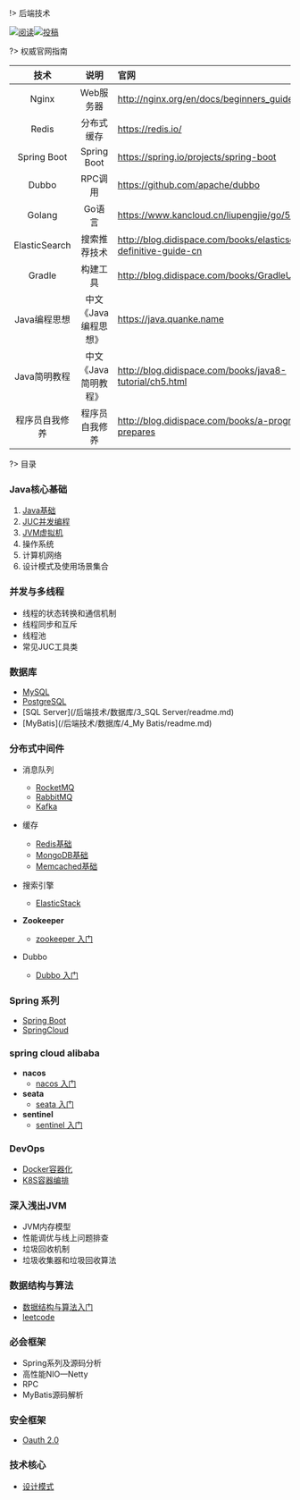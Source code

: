 !>   后端技术 

<a href="https://github.com/GitHubWxw/Study"><img src="https://img.shields.io/badge/阅读-read-brightgreen.svg" alt="阅读"></a><a href="https://github.com/GitHubWxw/Study#io"><img src="https://img.shields.io/badge/Java-面试指南-important" alt="投稿"></a>

?>  权威官网指南

|    技术     |     说明     | 官网 |
| :---------: | :----------: | :-------------------------------------------- |
|    Nginx    |  Web服务器   | http://nginx.org/en/docs/beginners_guide.html |
|    Redis    |  分布式缓存  | https://redis.io/                             |
| Spring Boot | Spring Boot | https://spring.io/projects/spring-boot        |
|    Dubbo    |   RPC调用    | https://github.com/apache/dubbo               |
|   Golang    |    Go语言    | https://www.kancloud.cn/liupengjie/go/570005  |
| ElasticSearch  |     搜索推荐技术     | http://blog.didispace.com/books/elasticsearch-definitive-guide-cn |
|     Gradle     |       构建工具       | http://blog.didispace.com/books/GradleUserGuide              |
|  Java编程思想  | 中文《Java编程思想》 | https://java.quanke.name                                     |
|  Java简明教程  | 中文《Java简明教程》 | http://blog.didispace.com/books/java8-tutorial/ch5.html      |
| 程序员自我修养 |    程序员自我修养    | http://blog.didispace.com/books/a-programmer-prepares        |

?>  目录



### Java核心基础

1. [Java基础](/后端技术/Java基础知识/Java基础/readme.md) 
2. [JUC并发编程](/后端技术/Java基础知识/JUC并发编程/readme.md) 
3. [JVM虚拟机](/后端技术/Java基础知识/JVM虚拟机/readme.md)  
4. 操作系统
5. 计算机网络
6. 设计模式及使用场景集合
### 并发与多线程

- 线程的状态转换和通信机制
- 线程同步和互斥
- 线程池
- 常见JUC工具类

### 数据库

- [MySQL](/后端技术/数据库\1_MySQL/README.md) 
- [PostgreSQL](/后端技术/数据库/2_PostgreSQL/readme.md) 
- [SQL Server](/后端技术/数据库/3_SQL Server/readme.md) 
- [MyBatis](/后端技术/数据库/4_My Batis/readme.md) 

### 分布式中间件

- 消息队列
  - [RocketMQ](/后端技术/分布式中间件/消息队列/RocketMQ/README.md) 
  - [RabbitMQ](/后端技术/分布式中间件/消息队列/RabbitMQ/README.md) 
  - [Kafka](/后端技术/分布式中间件/消息队列/Kafka/README.md) 
- 缓存  
  - [Redis基础](/后端技术/分布式中间件/缓存/1_Redis/Redis基础/README.md) 
  - [MongoDB基础](/后端技术/分布式中间件/缓存/3_MongoDB/MongoDB基础/READNE.md) 
  - [Memcached基础](/后端技术/分布式中间件/缓存/2_Memcached/Memcachedj基础/README.md)  
- 搜索引擎
  - [ElasticStack](/后端技术/分布式中间件/搜索引擎/README.md) 


- **Zookeeper** 
  - [zookeeper 入门](/后端技术/分布式中间件/Zookeeper/readme.md)  


- Dubbo
  - [Dubbo 入门](/后端技术/分布式中间件/Dubbo/readme.md) 

### Spring 系列

- [Spring Boot](/后端技术/Spring系列/1_SpringBoot/README.md)  
- [SpringCloud](/后端技术/Spring系列/2_SpringCloud/README.md)  

### spring cloud alibaba

- **nacos** 
  - [nacos 入门](/后端技术/SpringCloudAlibaba/nacos/nacos入门.md) 
- **seata** 
  - [seata 入门](/后端技术/SpringCloudAlibaba/seata/seata入门.md) 
- **sentinel** 
  - [sentinel 入门](/后端技术/SpringCloudAlibaba/sentinel/sentinel入门.md) 

### DevOps

- [Docker容器化](/后端技术/DevOps/Docker容器化/readme.md) 
- [K8S容器编排](/后端技术/DevOps/k8s容器编排/readme.md) 

### 深入浅出JVM

- JVM内存模型
- 性能调优与线上问题排查
- 垃圾回收机制
- 垃圾收集器和垃圾回收算法

### 数据结构与算法

- [数据结构与算法入门](/后端技术/数据结构与算法/数据结构与算法入门/readme.md) 
- [leetcode](/后端技术/数据结构与算法/leetcode/readme.md) 

### 必会框架

- Spring系列及源码分析
- 高性能NIO—Netty
- RPC
- MyBatis源码解析

### 安全框架

- [Oauth 2.0](/后端技术/安全框架/Oauth2.0/README.md)  

### 技术核心

- [设计模式](/后端技术/技术核心/设计模式.md) 